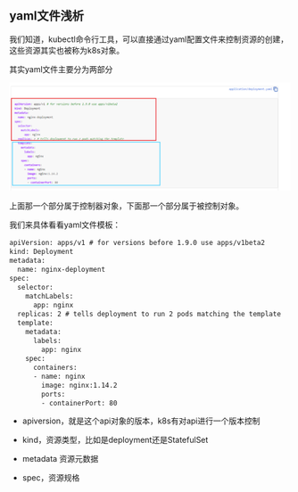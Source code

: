 ## yaml文件浅析

我们知道，kubectl命令行工具，可以直接通过yaml配置文件来控制资源的创建，这些资源其实也被称为k8s对象。

其实yaml文件主要分为两部分

![1603680127301](image/1603680127301.png)

上面那一个部分属于控制器对象，下面那一个部分属于被控制对象。

我们来具体看看yaml文件模板：

```
apiVersion: apps/v1 # for versions before 1.9.0 use apps/v1beta2
kind: Deployment
metadata:
  name: nginx-deployment
spec:
  selector:
    matchLabels:
      app: nginx
  replicas: 2 # tells deployment to run 2 pods matching the template
  template:
    metadata:
      labels:
        app: nginx
    spec:
      containers:
      - name: nginx
        image: nginx:1.14.2
        ports:
        - containerPort: 80
```

- apiversion，就是这个api对象的版本，k8s有对api进行一个版本控制
- kind，资源类型，比如是deployment还是StatefulSet

- metadata 资源元数据
- spec，资源规格